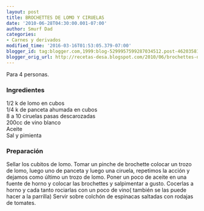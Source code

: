 ```yaml
---
layout: post
title: BROCHETTES DE LOMO Y CIRUELAS
date: '2010-06-28T04:30:00.001-07:00'
author: Smurf Dad
categories:
- Carnes y derivados
modified_time: '2016-03-16T01:53:05.379-07:00'
blogger_id: tag:blogger.com,1999:blog-5299957599287034512.post-4620358177334343729
blogger_orig_url: http://recetas-desa.blogspot.com/2010/06/brochettes-de-lomo-y-ciruelas.html
---
```


Para 4 personas.<br /><h3>Ingredientes</h3>1/2 k de lomo en cubos<br />1/4 k de panceta ahumada en cubos<br />8 a 10 ciruelas pasas descarozadas<br />200cc de vino blanco<br />Aceite<br />Sal y pimienta<br /><h3>Preparación</h3>Sellar los cubitos de lomo. Tomar un pinche de brochette colocar un trozo de lomo, luego uno de panceta y luego una ciruela, repetimos la acción y dejamos como último un trozo de lomo. Poner un poco de aceite en una fuente de horno y colocar las brochettes y salpimentar a gusto. Cocerlas a horno y cada tanto rociarlas con un poco de vino( también se las puede hacer a la parrilla) Servir sobre colchón de espinacas saltadas con rodajas de tomates.